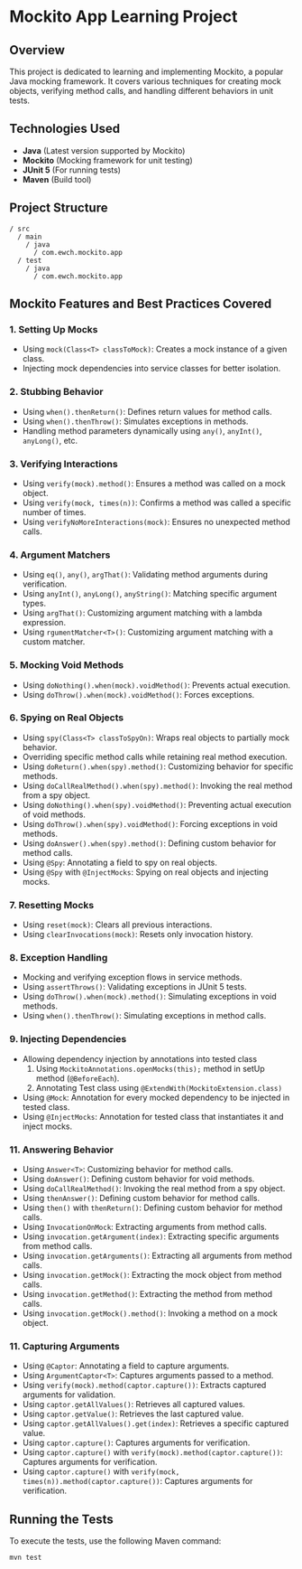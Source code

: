 # Mockito App Learning Project

## Overview

This project is dedicated to learning and implementing Mockito, a popular Java mocking framework. It covers various techniques for creating mock objects, verifying method calls, and handling different behaviors in unit tests.

## Technologies Used

- **Java** (Latest version supported by Mockito)
- **Mockito** (Mocking framework for unit testing)
- **JUnit 5** (For running tests)
- **Maven** (Build tool)

## Project Structure

```
/ src
  / main
    / java
      / com.ewch.mockito.app
  / test
    / java
      / com.ewch.mockito.app
```

## Mockito Features and Best Practices Covered

### 1. Setting Up Mocks
- Using `mock(Class<T> classToMock)`: Creates a mock instance of a given class.
- Injecting mock dependencies into service classes for better isolation.

### 2. Stubbing Behavior
- Using `when().thenReturn()`: Defines return values for method calls.
- Using `when().thenThrow()`: Simulates exceptions in methods.
- Handling method parameters dynamically using `any()`, `anyInt()`, `anyLong()`, etc.

### 3. Verifying Interactions
- Using `verify(mock).method()`: Ensures a method was called on a mock object.
- Using `verify(mock, times(n))`: Confirms a method was called a specific number of times.
- Using `verifyNoMoreInteractions(mock)`: Ensures no unexpected method calls.

### 4. Argument Matchers
- Using `eq()`, `any()`, `argThat()`: Validating method arguments during verification.
- Using `anyInt()`, `anyLong()`, `anyString()`: Matching specific argument types.
- Using `argThat()`: Customizing argument matching with a lambda expression.
- Using `rgumentMatcher<T>()`: Customizing argument matching with a custom matcher.

### 5. Mocking Void Methods
- Using `doNothing().when(mock).voidMethod()`: Prevents actual execution.
- Using `doThrow().when(mock).voidMethod()`: Forces exceptions.

### 6. Spying on Real Objects
- Using `spy(Class<T> classToSpyOn)`: Wraps real objects to partially mock behavior.
- Overriding specific method calls while retaining real method execution.
- Using `doReturn().when(spy).method()`: Customizing behavior for specific methods.
- Using `doCallRealMethod().when(spy).method()`: Invoking the real method from a spy object.
- Using `doNothing().when(spy).voidMethod()`: Preventing actual execution of void methods.
- Using `doThrow().when(spy).voidMethod()`: Forcing exceptions in void methods.
- Using `doAnswer().when(spy).method()`: Defining custom behavior for method calls.
- Using `@Spy`: Annotating a field to spy on real objects.
- Using `@Spy` with `@InjectMocks`: Spying on real objects and injecting mocks.

### 7. Resetting Mocks
- Using `reset(mock)`: Clears all previous interactions.
- Using `clearInvocations(mock)`: Resets only invocation history.

### 8. Exception Handling
- Mocking and verifying exception flows in service methods.
- Using `assertThrows()`: Validating exceptions in JUnit 5 tests.
- Using `doThrow().when(mock).method()`: Simulating exceptions in void methods.
- Using `when().thenThrow()`: Simulating exceptions in method calls.

### 9. Injecting Dependencies
- Allowing dependency injection by annotations into tested class
  1. Using `MockitoAnnotations.openMocks(this);` method in setUp method (`@BeforeEach`).
  2. Annotating Test class using `@ExtendWith(MockitoExtension.class)`
- Using `@Mock`: Annotation for every mocked dependency to be injected in tested class.
- Using `@InjectMocks`: Annotation for tested class that instantiates it and inject mocks.

### 11. Answering Behavior
- Using `Answer<T>`: Customizing behavior for method calls.
- Using `doAnswer()`: Defining custom behavior for void methods.
- Using `doCallRealMethod()`: Invoking the real method from a spy object.
- Using `thenAnswer()`: Defining custom behavior for method calls.
- Using `then()` with `thenReturn()`: Defining custom behavior for method calls.
- Using `InvocationOnMock`: Extracting arguments from method calls.
- Using `invocation.getArgument(index)`: Extracting specific arguments from method calls.
- Using `invocation.getArguments()`: Extracting all arguments from method calls.
- Using `invocation.getMock()`: Extracting the mock object from method calls.
- Using `invocation.getMethod()`: Extracting the method from method calls.
- Using `invocation.getMock().method()`: Invoking a method on a mock object.

### 11. Capturing Arguments
- Using `@Captor`: Annotating a field to capture arguments.
- Using `ArgumentCaptor<T>`: Captures arguments passed to a method.
- Using `verify(mock).method(captor.capture())`: Extracts captured arguments for validation.
- Using `captor.getAllValues()`: Retrieves all captured values.
- Using `captor.getValue()`: Retrieves the last captured value.
- Using `captor.getAllValues().get(index)`: Retrieves a specific captured value.
- Using `captor.capture()`: Captures arguments for verification.
- Using `captor.capture()` with `verify(mock).method(captor.capture())`: Captures arguments for verification.
- Using `captor.capture()` with `verify(mock, times(n)).method(captor.capture())`: Captures arguments for verification.

## Running the Tests

To execute the tests, use the following Maven command:

```sh
mvn test
```
